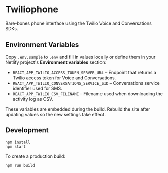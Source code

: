 # Twiliophone

Bare-bones phone interface using the Twilio Voice and Conversations SDKs.

## Environment Variables

Copy `.env.sample` to `.env` and fill in values locally or define them in your
Netlify project's **Environment variables** section:

- `REACT_APP_TWILIO_ACCESS_TOKEN_SERVER_URL` – Endpoint that returns a Twilio access token for Voice and Conversations.
- `REACT_APP_TWILIO_CONVERSATIONS_SERVICE_SID` – Conversations service identifier used for SMS.
- `REACT_APP_TWILIO_CSV_FILENAME` – Filename used when downloading the activity log as CSV.

These variables are embedded during the build.  Rebuild the site after updating
values so the new settings take effect.

## Development

```bash
npm install
npm start
```

To create a production build:

```bash
npm run build
```
